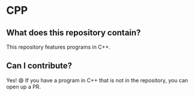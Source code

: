 # CPP
## What does this repository contain?
This repository features programs in C++.

## Can I contribute?
Yes! :smile: If you have a program in C++ that is not in the repository, you can open up a PR.
